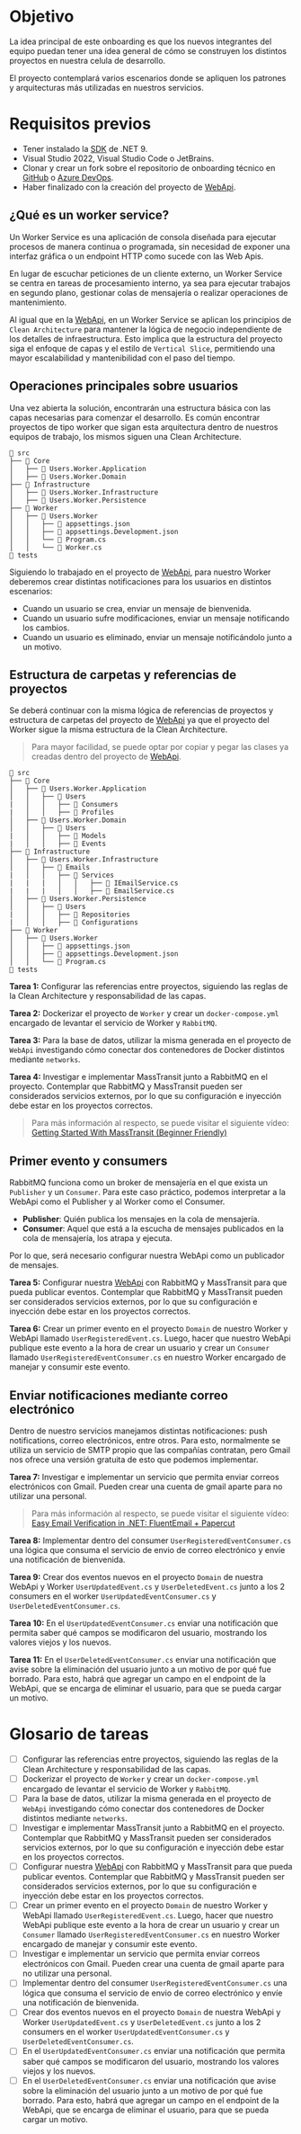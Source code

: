 # Objetivo
La idea principal de este onboarding es que los nuevos integrantes del equipo puedan tener una idea general de cómo se construyen los distintos proyectos en nuestra celula de desarrollo.

El proyecto contemplará varios escenarios donde se apliquen los patrones y arquitecturas más utilizadas en nuestros servicios.

# Requisitos previos

* Tener instalado la [SDK](https://dotnet-microsoft-com.translate.goog/en-us/download/dotnet/9.0?_x_tr_sl=en&_x_tr_tl=es&_x_tr_hl=es&_x_tr_pto=tc) de .NET 9.
* Visual Studio 2022, Visual Studio Code o JetBrains.
* Clonar y crear un fork sobre el repositorio de onboarding técnico en [GitHub](https://github.com/mesequeira/globaltask-onboarding) o [Azure DevOps](https://dev.azure.com/BroxelExt/Globaltask/_git/gt.onboarding).
* Haber finalizado con la creación del proyecto de [WebApi](../webapi/).

## ¿Qué es un worker service?

Un Worker Service es una aplicación de consola diseñada para ejecutar procesos de manera continua o programada, sin necesidad de exponer una interfaz gráfica o un endpoint HTTP como sucede con las Web Apis. 

En lugar de escuchar peticiones de un cliente externo, un  Worker Service se centra en tareas de procesamiento interno, ya sea para ejecutar trabajos en segundo plano, gestionar colas de mensajería o realizar operaciones de mantenimiento.

Al igual que en la [WebApi](../webapi/), en un Worker Service se aplican los principios de `Clean Architecture` para mantener la lógica de negocio independiente de los detalles de infraestructura. Esto implica que la estructura del proyecto siga el enfoque de capas y el estilo de `Vertical Slice`, permitiendo una mayor escalabilidad y mantenibilidad con el paso del tiempo.

## Operaciones principales sobre usuarios

Una vez abierta la solución, encontrarán una estructura básica con las capas necesarias para comenzar el desarrollo. Es común encontrar proyectos de tipo worker que sigan esta arquitectura dentro de nuestros equipos de trabajo, los mismos siguen una Clean Architecture. 

```plaintext
📂 src
├── 📂 Core
│   ├── 📂 Users.Worker.Application
│   ├── 📂 Users.Worker.Domain
├── 📂 Infrastructure
│   ├── 📂 Users.Worker.Infrastructure
│   ├── 📂 Users.Worker.Persistence
├── 📂 Worker
│   ├── 📂 Users.Worker
│   │   ├── 📄 appsettings.json
│   │   ├── 📄 appsettings.Development.json
│   │   └── 📄 Program.cs
│   │   └── 📄 Worker.cs
📂 tests
```

Siguiendo lo trabajado en el proyecto de [WebApi](../webapi/), para nuestro Worker deberemos crear distintas notificaciones para los usuarios en distintos escenarios:

* Cuando un usuario se crea, enviar un mensaje de bienvenida.
* Cuando un usuario sufre modificaciones, enviar un mensaje notificando los cambios.
* Cuando un usuario es eliminado, enviar un mensaje notificándolo junto a un motivo.

## Estructura de carpetas y referencias de proyectos

Se deberá continuar con la misma lógica de referencias de proyectos y estructura de carpetas del proyecto de [WebApi](../webapi/) ya que el proyecto del Worker sigue la misma estructura de la Clean Architecture.

> Para mayor facilidad, se puede optar por copiar y pegar las clases ya creadas dentro del proyecto de [WebApi](../webapi/). 

```plaintext
📂 src
├── 📂 Core
│   ├── 📂 Users.Worker.Application
│   │   ├── 📂 Users
|   │   │   ├── 📂 Consumers
|   │   │   ├── 📂 Profiles
│   ├── 📂 Users.Worker.Domain
│   │   ├── 📂 Users
|   │   │   ├── 📂 Models
|   │   │   ├── 📂 Events
├── 📂 Infrastructure
│   ├── 📂 Users.Worker.Infrastructure
│   │   ├── 📂 Emails
|   │   │   ├── 📂 Services
|   |   |   │   │   ├── 📄 IEmailService.cs
|   |   |   │   │   ├── 📄 EmailService.cs
│   ├── 📂 Users.Worker.Persistence
│   │   ├── 📂 Users
|   │   │   ├── 📂 Repositories
|   │   │   ├── 📂 Configurations
├── 📂 Worker
│   ├── 📂 Users.Worker
│   │   ├── 📄 appsettings.json
│   │   ├── 📄 appsettings.Development.json
│   │   └── 📄 Program.cs
📂 tests
```

**Tarea 1:** Configurar las referencias entre proyectos, siguiendo las reglas de la Clean Architecture y responsabilidad de las capas.

**Tarea 2:** Dockerizar el proyecto de `Worker` y crear un `docker-compose.yml` encargado de levantar el servicio de Worker y `RabbitMQ`.

**Tarea 3:** Para la base de datos, utilizar la misma generada en el proyecto de `WebApi` investigando cómo conectar dos contenedores de Docker distintos mediante `networks`.

**Tarea 4:** Investigar e implementar MassTransit junto a RabbitMQ en el proyecto. Contemplar que RabbitMQ y MassTransit pueden ser considerados servicios externos, por lo que su configuración e inyección debe estar en los proyectos correctos.

> Para más información al respecto, se puede visitar el siguiente vídeo: [Getting Started With MassTransit (Beginner Friendly)](https://youtu.be/CTKWFMZVIWA)

## Primer evento y consumers

RabbitMQ funciona como un broker de mensajería en el que exista un `Publisher` y un `Consumer`. Para este caso práctico, podemos interpretar a la WebApi como el Publisher y al Worker como el Consumer.

* **Publisher**: Quién publica los mensajes en la cola de mensajería.
* **Consumer**: Aquel que está a la escucha de mensajes publicados en la cola de mensajería, los atrapa y ejecuta.

Por lo que, será necesario configurar nuestra WebApi como un publicador de mensajes.

**Tarea 5:** Configurar nuestra [WebApi](../webapi/) con RabbitMQ y MassTransit para que pueda publicar eventos. Contemplar que RabbitMQ y MassTransit pueden ser considerados servicios externos, por lo que su configuración e inyección debe estar en los proyectos correctos.

**Tarea 6:** Crear un primer evento en el proyecto `Domain` de nuestro Worker y WebApi llamado `UserRegisteredEvent.cs`. Luego, hacer que nuestro WebApi publique este evento a la hora de crear un usuario y crear un `Consumer` llamado `UserRegisteredEventConsumer.cs` en nuestro Worker encargado de manejar y consumir este evento.

## Enviar notificaciones mediante correo electrónico

Dentro de nuestro servicios manejamos distintas notificaciones: push notifications, correo electrónicos, entre otros. Para esto, normalmente se utiliza un servicio de SMTP propio que las compañías contratan, pero Gmail nos ofrece una versión gratuita de esto que podemos implementar. 

**Tarea 7:** Investigar e implementar un servicio que permita enviar correos electrónicos con Gmail. Pueden crear una cuenta de gmail aparte para no utilizar una personal.

> Para más información al respecto, se puede visitar el siguiente vídeo: [Easy Email Verification in .NET: FluentEmail + Papercut](https://youtu.be/KtCjH-1iCIk)

**Tarea 8:** Implementar dentro del consumer `UserRegisteredEventConsumer.cs` una lógica que consuma el servicio de envio de correo electrónico y envíe una notificación de bienvenida.

**Tarea 9:** Crear dos eventos nuevos en el proyecto `Domain` de nuestra WebApi y Worker `UserUpdatedEvent.cs` y `UserDeletedEvent.cs` junto a los 2 consumers en el worker `UserUpdatedEventConsumer.cs` y `UserDeletedEventConsumer.cs`.

**Tarea 10:** En el `UserUpdatedEventConsumer.cs` enviar una notificación que permita saber qué campos se modificaron del usuario, mostrando los valores viejos y los nuevos.

**Tarea 11:** En el `UserDeletedEventConsumer.cs` enviar una notificación que avise sobre la eliminación del usuario junto a un motivo de por qué fue borrado. Para esto, habrá que agregar un campo en el endpoint de la WebApi, que se encarga de eliminar el usuario, para que se pueda cargar un motivo.

# Glosario de tareas

* [ ] Configurar las referencias entre proyectos, siguiendo las reglas de la Clean Architecture y responsabilidad de las capas.
* [ ]  Dockerizar el proyecto de `Worker` y crear un `docker-compose.yml` encargado de levantar el servicio de Worker y `RabbitMQ`.
* [ ]  Para la base de datos, utilizar la misma generada en el proyecto de `WebApi` investigando cómo conectar dos contenedores de Docker distintos mediante `networks`.
* [ ]  Investigar e implementar MassTransit junto a RabbitMQ en el proyecto. Contemplar que RabbitMQ y MassTransit pueden ser considerados servicios externos, por lo que su configuración e inyección debe estar en los proyectos correctos.
* [ ]  Configurar nuestra [WebApi](../webapi/) con RabbitMQ y MassTransit para que pueda publicar eventos. Contemplar que RabbitMQ y MassTransit pueden ser considerados servicios externos, por lo que su configuración e inyección debe estar en los proyectos correctos.
* [ ]  Crear un primer evento en el proyecto `Domain` de nuestro Worker y WebApi llamado `UserRegisteredEvent.cs`. Luego, hacer que nuestro WebApi publique este evento a la hora de crear un usuario y crear un `Consumer` llamado `UserRegisteredEventConsumer.cs` en nuestro Worker encargado de manejar y consumir este evento.
* [ ]  Investigar e implementar un servicio que permita enviar correos electrónicos con Gmail. Pueden crear una cuenta de gmail aparte para no utilizar una personal.
* [ ]  Implementar dentro del consumer `UserRegisteredEventConsumer.cs` una lógica que consuma el servicio de envio de correo electrónico y envíe una notificación de bienvenida.
* [ ]  Crear dos eventos nuevos en el proyecto `Domain` de nuestra WebApi y Worker `UserUpdatedEvent.cs` y `UserDeletedEvent.cs` junto a los 2 consumers en el worker `UserUpdatedEventConsumer.cs` y `UserDeletedEventConsumer.cs`.
* [ ]  En el `UserUpdatedEventConsumer.cs` enviar una notificación que permita saber qué campos se modificaron del usuario, mostrando los valores viejos y los nuevos.
* [ ]  En el `UserDeletedEventConsumer.cs` enviar una notificación que avise sobre la eliminación del usuario junto a un motivo de por qué fue borrado. Para esto, habrá que agregar un campo en el endpoint de la WebApi, que se encarga de eliminar el usuario, para que se pueda cargar un motivo.